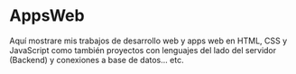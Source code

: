 # AppsWeb
Aquí mostrare mis trabajos de desarrollo web y apps web en HTML, CSS y JavaScript como también proyectos con lenguajes del lado del servidor (Backend) y conexiones a base de datos... etc. 
